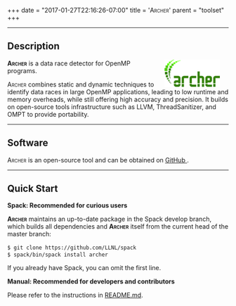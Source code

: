 +++
date = "2017-01-27T22:16:26-07:00"
title = '<span style="font-variant: small-caps;">Archer</span>'
parent = "toolset"
+++

---

## Description

<img src="../img/archer_logo.png" width="25%" alt="Archer Logo" title="Archer" align="right" style="margin-left: 20px; margin-right: 20px;"/>

<span style="font-variant: small-caps;"><b>Archer</b></span> is a data race detector for OpenMP programs.

<span style="font-variant: small-caps;">Archer</span> combines static and dynamic techniques to identify data races in large OpenMP applications, leading to low runtime and memory overheads, while still offering high accuracy and precision. It builds on open-source tools infrastructure such as LLVM, ThreadSanitizer, and OMPT to provide portability.

---

## Software

<span style="font-variant: small-caps;">Archer</span> is an open-source tool and can be obtained on <a class="smooth-link" title="GitHub" href="https://github.com/PRUNERS/archer"><u>GitHub</u> <i class="fa fa-github"></i></a>.

---

## Quick Start

**Spack: Recommended for curious users**

<span style="font-variant: small-caps;"><b>Archer</b></span> maintains an up-to-date package in the Spack develop branch, which builds all dependencies and <span style="font-variant: small-caps;"><b>Archer</b></span> itself from the current head of the master branch:

```console
$ git clone https://github.com/LLNL/spack
$ spack/bin/spack install archer
```

If you already have Spack, you can omit the first line.


**Manual: Recommended for developers and contributors**

Please refer to the instructions in <a class="smooth-link" title="README" href="https://github.com/PRUNERS/archer/blob/master/README.md" target="_blank">README.md</a>. 
